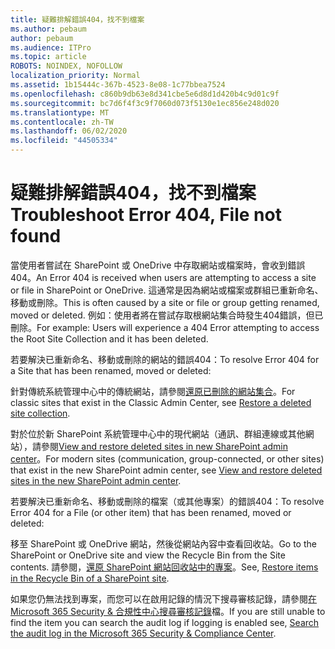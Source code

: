 ```yaml
---
title: 疑難排解錯誤404，找不到檔案
ms.author: pebaum
author: pebaum
ms.audience: ITPro
ms.topic: article
ROBOTS: NOINDEX, NOFOLLOW
localization_priority: Normal
ms.assetid: 1b15444c-367b-4523-8e08-1c77bbea7524
ms.openlocfilehash: c860b9db63e8d341cbe5e6d8d1d420b4c9d01c9f
ms.sourcegitcommit: bc7d6f4f3c9f7060d073f5130e1ec856e248d020
ms.translationtype: MT
ms.contentlocale: zh-TW
ms.lasthandoff: 06/02/2020
ms.locfileid: "44505334"
---
```

# <a name="troubleshoot-error-404-file-not-found"></a><span data-ttu-id="451da-102">疑難排解錯誤404，找不到檔案</span><span class="sxs-lookup"><span data-stu-id="451da-102">Troubleshoot Error 404, File not found</span></span>

<span data-ttu-id="451da-103">當使用者嘗試在 SharePoint 或 OneDrive 中存取網站或檔案時，會收到錯誤404。</span><span class="sxs-lookup"><span data-stu-id="451da-103">An Error 404 is received when users are attempting to access a site or file in SharePoint or OneDrive.</span></span> <span data-ttu-id="451da-104">這通常是因為網站或檔案或群組已重新命名、移動或刪除。</span><span class="sxs-lookup"><span data-stu-id="451da-104">This is often caused by a site or file or group getting renamed, moved or deleted.</span></span> <span data-ttu-id="451da-105">例如：使用者將在嘗試存取根網站集合時發生404錯誤，但已刪除。</span><span class="sxs-lookup"><span data-stu-id="451da-105">For example: Users will experience a 404 Error attempting to access the Root Site Collection and it has been deleted.</span></span>

<span data-ttu-id="451da-106">若要解決已重新命名、移動或刪除的網站的錯誤404：</span><span class="sxs-lookup"><span data-stu-id="451da-106">To resolve Error 404 for a Site that has been renamed, moved or deleted:</span></span>

<span data-ttu-id="451da-107">針對傳統系統管理中心中的傳統網站，請參閱[還原已刪除的網站集合](https://docs.microsoft.com/sharepoint/restore-deleted-site-collection)。</span><span class="sxs-lookup"><span data-stu-id="451da-107">For classic sites that exist in the Classic Admin Center, see [Restore a deleted site collection](https://docs.microsoft.com/sharepoint/restore-deleted-site-collection).</span></span>

<span data-ttu-id="451da-108">對於位於新 SharePoint 系統管理中心中的現代網站（通訊、群組連線或其他網站），請參閱[View and restore deleted sites in new SharePoint admin center](https://docs.microsoft.com/sharepoint/restore-deleted-site-collection)。</span><span class="sxs-lookup"><span data-stu-id="451da-108">For modern sites (communication, group-connected, or other sites) that exist in the new SharePoint admin center, see [View and restore deleted sites in the new SharePoint admin center](https://docs.microsoft.com/sharepoint/restore-deleted-site-collection).</span></span>

<span data-ttu-id="451da-109">若要解決已重新命名、移動或刪除的檔案（或其他專案）的錯誤404：</span><span class="sxs-lookup"><span data-stu-id="451da-109">To resolve Error 404 for a File (or other item) that has been renamed, moved or deleted:</span></span>

<span data-ttu-id="451da-110">移至 SharePoint 或 OneDrive 網站，然後從網站內容中查看回收站。</span><span class="sxs-lookup"><span data-stu-id="451da-110">Go to the SharePoint or OneDrive site and view the Recycle Bin from the Site contents.</span></span> <span data-ttu-id="451da-111">請參閱，[還原 SharePoint 網站回收站中的專案](https://support.office.com/article/Restore-items-in-the-Recycle-Bin-of-a-SharePoint-site-6df466b6-55f2-4898-8d6e-c0dff851a0be#ID0EAADAAA=Online)。</span><span class="sxs-lookup"><span data-stu-id="451da-111">See, [Restore items in the Recycle Bin of a SharePoint site](https://support.office.com/article/Restore-items-in-the-Recycle-Bin-of-a-SharePoint-site-6df466b6-55f2-4898-8d6e-c0dff851a0be#ID0EAADAAA=Online).</span></span>

<span data-ttu-id="451da-112">如果您仍無法找到專案，而您可以在啟用記錄的情況下搜尋審核記錄，請參閱[在 Microsoft 365 Security & 合規性中心搜尋審核記錄](https://docs.microsoft.com/microsoft-365/compliance/search-the-audit-log-in-security-and-compliance)檔。</span><span class="sxs-lookup"><span data-stu-id="451da-112">If you are still unable to find the item you can search the audit log if logging is enabled see, [Search the audit log in the Microsoft 365 Security & Compliance Center](https://docs.microsoft.com/microsoft-365/compliance/search-the-audit-log-in-security-and-compliance).</span></span>
